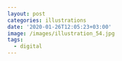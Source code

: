```yaml
---
layout: post
categories: illustrations
date: '2020-01-26T12:05:23+03:00'
image: /images/illustration_54.jpg
tags:
  - digital
---
```

